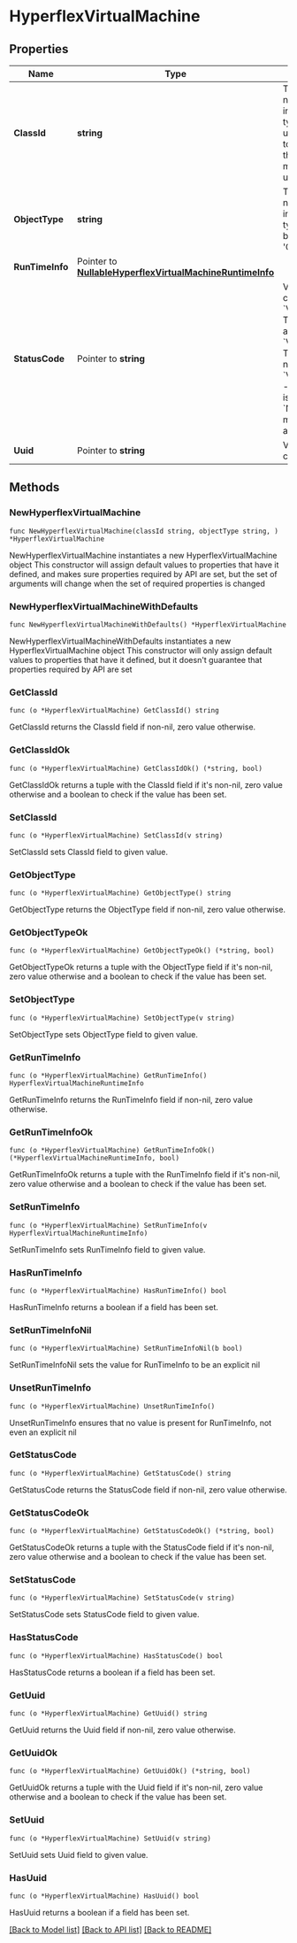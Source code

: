# HyperflexVirtualMachine

## Properties

Name | Type | Description | Notes
------------ | ------------- | ------------- | -------------
**ClassId** | **string** | The fully-qualified name of the instantiated, concrete type. This property is used as a discriminator to identify the type of the payload when marshaling and unmarshaling data. | [default to "hyperflex.VirtualMachine"]
**ObjectType** | **string** | The fully-qualified name of the instantiated, concrete type. The value should be the same as the &#39;ClassId&#39; property. | [default to "hyperflex.VirtualMachine"]
**RunTimeInfo** | Pointer to [**NullableHyperflexVirtualMachineRuntimeInfo**](HyperflexVirtualMachineRuntimeInfo.md) |  | [optional] 
**StatusCode** | Pointer to **string** | Virtual machine status code. * &#x60;VM_ACCESSIBLE&#x60; - This virtual machine is accessible. * &#x60;VM_INACCESSIBLE&#x60; - This virtual machine is not accessible. * &#x60;VM_NOT_SUPPORTED&#x60; - This virtual machine is not supported. * &#x60;NONE&#x60; - This virtual machine does not have a status code. | [optional] [readonly] [default to "VM_ACCESSIBLE"]
**Uuid** | Pointer to **string** | Virtual machine&#39;s current UUID. | [optional] [readonly] 

## Methods

### NewHyperflexVirtualMachine

`func NewHyperflexVirtualMachine(classId string, objectType string, ) *HyperflexVirtualMachine`

NewHyperflexVirtualMachine instantiates a new HyperflexVirtualMachine object
This constructor will assign default values to properties that have it defined,
and makes sure properties required by API are set, but the set of arguments
will change when the set of required properties is changed

### NewHyperflexVirtualMachineWithDefaults

`func NewHyperflexVirtualMachineWithDefaults() *HyperflexVirtualMachine`

NewHyperflexVirtualMachineWithDefaults instantiates a new HyperflexVirtualMachine object
This constructor will only assign default values to properties that have it defined,
but it doesn't guarantee that properties required by API are set

### GetClassId

`func (o *HyperflexVirtualMachine) GetClassId() string`

GetClassId returns the ClassId field if non-nil, zero value otherwise.

### GetClassIdOk

`func (o *HyperflexVirtualMachine) GetClassIdOk() (*string, bool)`

GetClassIdOk returns a tuple with the ClassId field if it's non-nil, zero value otherwise
and a boolean to check if the value has been set.

### SetClassId

`func (o *HyperflexVirtualMachine) SetClassId(v string)`

SetClassId sets ClassId field to given value.


### GetObjectType

`func (o *HyperflexVirtualMachine) GetObjectType() string`

GetObjectType returns the ObjectType field if non-nil, zero value otherwise.

### GetObjectTypeOk

`func (o *HyperflexVirtualMachine) GetObjectTypeOk() (*string, bool)`

GetObjectTypeOk returns a tuple with the ObjectType field if it's non-nil, zero value otherwise
and a boolean to check if the value has been set.

### SetObjectType

`func (o *HyperflexVirtualMachine) SetObjectType(v string)`

SetObjectType sets ObjectType field to given value.


### GetRunTimeInfo

`func (o *HyperflexVirtualMachine) GetRunTimeInfo() HyperflexVirtualMachineRuntimeInfo`

GetRunTimeInfo returns the RunTimeInfo field if non-nil, zero value otherwise.

### GetRunTimeInfoOk

`func (o *HyperflexVirtualMachine) GetRunTimeInfoOk() (*HyperflexVirtualMachineRuntimeInfo, bool)`

GetRunTimeInfoOk returns a tuple with the RunTimeInfo field if it's non-nil, zero value otherwise
and a boolean to check if the value has been set.

### SetRunTimeInfo

`func (o *HyperflexVirtualMachine) SetRunTimeInfo(v HyperflexVirtualMachineRuntimeInfo)`

SetRunTimeInfo sets RunTimeInfo field to given value.

### HasRunTimeInfo

`func (o *HyperflexVirtualMachine) HasRunTimeInfo() bool`

HasRunTimeInfo returns a boolean if a field has been set.

### SetRunTimeInfoNil

`func (o *HyperflexVirtualMachine) SetRunTimeInfoNil(b bool)`

 SetRunTimeInfoNil sets the value for RunTimeInfo to be an explicit nil

### UnsetRunTimeInfo
`func (o *HyperflexVirtualMachine) UnsetRunTimeInfo()`

UnsetRunTimeInfo ensures that no value is present for RunTimeInfo, not even an explicit nil
### GetStatusCode

`func (o *HyperflexVirtualMachine) GetStatusCode() string`

GetStatusCode returns the StatusCode field if non-nil, zero value otherwise.

### GetStatusCodeOk

`func (o *HyperflexVirtualMachine) GetStatusCodeOk() (*string, bool)`

GetStatusCodeOk returns a tuple with the StatusCode field if it's non-nil, zero value otherwise
and a boolean to check if the value has been set.

### SetStatusCode

`func (o *HyperflexVirtualMachine) SetStatusCode(v string)`

SetStatusCode sets StatusCode field to given value.

### HasStatusCode

`func (o *HyperflexVirtualMachine) HasStatusCode() bool`

HasStatusCode returns a boolean if a field has been set.

### GetUuid

`func (o *HyperflexVirtualMachine) GetUuid() string`

GetUuid returns the Uuid field if non-nil, zero value otherwise.

### GetUuidOk

`func (o *HyperflexVirtualMachine) GetUuidOk() (*string, bool)`

GetUuidOk returns a tuple with the Uuid field if it's non-nil, zero value otherwise
and a boolean to check if the value has been set.

### SetUuid

`func (o *HyperflexVirtualMachine) SetUuid(v string)`

SetUuid sets Uuid field to given value.

### HasUuid

`func (o *HyperflexVirtualMachine) HasUuid() bool`

HasUuid returns a boolean if a field has been set.


[[Back to Model list]](../README.md#documentation-for-models) [[Back to API list]](../README.md#documentation-for-api-endpoints) [[Back to README]](../README.md)


